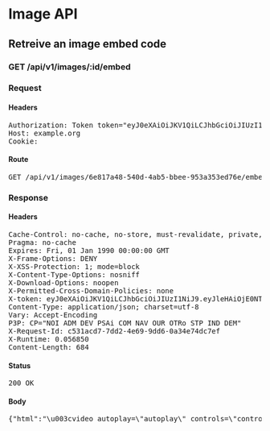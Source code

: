 # Image API

## Retreive an image embed code

### GET /api/v1/images/:id/embed
### Request

#### Headers

<pre>Authorization: Token token=&quot;eyJ0eXAiOiJKV1QiLCJhbGciOiJIUzI1NiJ9.eyJleHAiOjE0NTI2MjE5MTUsImFiaWxpdGllcyI6eyI3ZTQ2MDhmNC03NmRmLTQ0NzUtYWRkOS02YTAyMzU5NTM5ZWUiOnsiQWNjZXNzIjp7ImltYWdlX2xpc3QiOnRydWV9fX0sInVzZXJfaWQiOiJmNjY3NTU1Ny0xMTA2LTQ5ZGUtOGQxYS0xMzM1YmJlZjdmZmQifQ.2jDfZ1f76kiV50mfJnFOAufqKIcMOWRbK82ozlRCFBA&quot;
Host: example.org
Cookie: </pre>

#### Route

<pre>GET /api/v1/images/6e817a48-540d-4ab5-bbee-953a353ed76e/embed</pre>

### Response

#### Headers

<pre>Cache-Control: no-cache, no-store, must-revalidate, private, max-age=0
Pragma: no-cache
Expires: Fri, 01 Jan 1990 00:00:00 GMT
X-Frame-Options: DENY
X-XSS-Protection: 1; mode=block
X-Content-Type-Options: nosniff
X-Download-Options: noopen
X-Permitted-Cross-Domain-Policies: none
X-token: eyJ0eXAiOiJKV1QiLCJhbGciOiJIUzI1NiJ9.eyJleHAiOjE0NTI2MjE5MTUsImFiaWxpdGllcyI6eyI3ZTQ2MDhmNC03NmRmLTQ0NzUtYWRkOS02YTAyMzU5NTM5ZWUiOnsiQWNjZXNzIjp7ImltYWdlX2xpc3QiOnRydWV9fX0sInVzZXJfaWQiOiJmNjY3NTU1Ny0xMTA2LTQ5ZGUtOGQxYS0xMzM1YmJlZjdmZmQifQ.2jDfZ1f76kiV50mfJnFOAufqKIcMOWRbK82ozlRCFBA
Content-Type: application/json; charset=utf-8
Vary: Accept-Encoding
P3P: CP=&quot;NOI ADM DEV PSAi COM NAV OUR OTRo STP IND DEM&quot;
X-Request-Id: c531acd7-7dd2-4e69-9dd6-0a34e74dc7ef
X-Runtime: 0.056850
Content-Length: 684</pre>

#### Status

<pre>200 OK</pre>

#### Body

<pre>{"html":"\u003cvideo autoplay=\"autoplay\" controls=\"controls\" poster=\"https://res.cloudinary.com/hwja6b0dx/video/private/s--p674B2BU--/c_fit,h_1000,w_1000/iplggwtcsi2gjybsjg4q.jpg\"\u003e\u003csource src=\"https://res.cloudinary.com/hwja6b0dx/video/private/s--0wXzLh0r--/c_fit,h_1000,w_1000/iplggwtcsi2gjybsjg4q.webm\" type=\"video/webm\" /\u003e\u003csource src=\"https://res.cloudinary.com/hwja6b0dx/video/private/s--UxGtQ7i2--/c_fit,h_1000,w_1000/iplggwtcsi2gjybsjg4q.mp4\" type=\"video/mp4\" /\u003e\u003csource src=\"https://res.cloudinary.com/hwja6b0dx/video/private/s--LPhVi-4B--/c_fit,h_1000,w_1000/iplggwtcsi2gjybsjg4q.ogv\" type=\"video/ogg\" /\u003e\u003c/video\u003e"}</pre>
